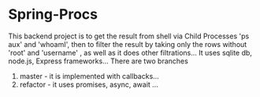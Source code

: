 # Spring-Procs

This backend project is to get the result from shell via Child Processes 'ps aux' and 'whoamI', then to filter the result by taking only the rows without 'root' and 'username' , as well as it does other filtrations... It uses sqlite db, node.js, Express frameworks... There are two branches

1. master - it is implemented with callbacks...
2. refactor - it uses promises, async, await ...
